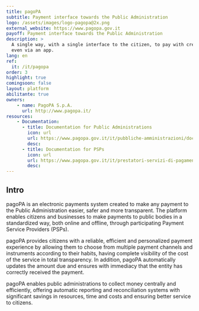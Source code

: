 ```yaml
---
title: pagoPA
subtitle: Payment interface towards the Public Administration
logo: /assets/images/logo-pagopa@2x.png
external_website: https://www.pagopa.gov.it
payoff: Payment interface towards the Public Administration
description: >
  A single way, with a single interface to the citizen, to pay with credit card, bank transfers or
  even via an app.
lang: en
ref:
  it: /it/pagopa
order: 3
highlight: true
comingsoon: false
layout: platform
abilitante: true
owners:
    - name: PagoPA S.p.A.
      url: http://www.pagopa.it/
resources:
    - Documentation:
      - title: Documentation for Public Administrations
        icon: url
        url: https://www.pagopa.gov.it/it/pubbliche-amministrazioni/documentazione/
        desc:
      - title: Documentation for PSPs
        icon: url
        url: https://www.pagopa.gov.it/it/prestatori-servizi-di-pagamento/documentazione/
        desc:
---
```


## Intro

pagoPA is an electronic payments system created to make any payment to the Public Administration easier, safer and more transparent. The platform enables citizens and businesses to make payments to public bodies in a standardized way, both online and offline, through participating Payment Service Providers (PSPs).

pagoPA provides citizens with a reliable, efficient and personalized payment experience by allowing them to choose from multiple payment channels and instruments according to their habits, having complete visibility of the cost of the service in total transparency. In addition, pagoPA automatically updates the amount due and ensures with immediacy that the entity has correctly received the payment.

pagoPA enables public administrations to collect money centrally and efficiently, offering automatic reporting and reconciliation systems with significant savings in resources, time and costs and ensuring better service to citizens.
